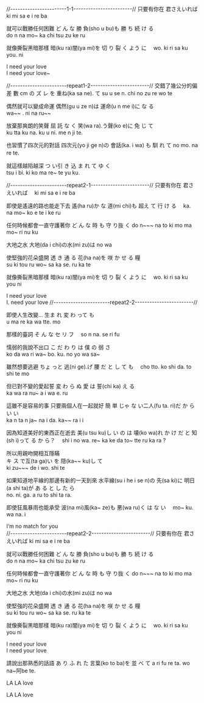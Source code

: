 //-----------------------1-1------------------------//
只要有你在
君さえいれば
ki mi sa e i re ba

就可以戰勝任何困難
ど ん な 勝 負(sho u bu)も  勝      ち 続 け る   
do n na                mo~ ka chi tsu zu ke ru

就像撕裂黑暗那樣
暗(ku ra)闇(ya mi)を  切  り 裂 く よう  に　
                  wo. ki ri sa ku you.  ni

I need your love  
I need your love~  

//-----------------------repeat1-2------------------------//
交錯了幾公分的偏差
數 cm          の ズ  レ を  重ね(ka sa ne). て
su u se n. chi no zu re wo                 te

偶然就可以變成命運 
偶然(gu u ze n)は    運命(u n me i)に な る  
               wa~~ .             ni na ru~~

放棄那爽朗的笑聲
屈 託     な  く 笑(wa ra).う聲(ko e)に      免  じ て   
ku tta ku na. ku           u        ni.  me n ji te.

也習慣了四次元的對話
四次元(yo ji ge n)の 會話(ka. i wa) も  馴 れ て
                  no               mo. na re te.　

就這樣越陷越深
つ  い引  き  込 ま れ  て ゆ く  
tsu i bi. ki ko ma re~ te yu ku.

//-----------------------repeat2-1------------------------//
只要有你在
君さえいれば　
ki mi sa e i re ba

即使是遙遠的路也能走下去
遙(ha ru)か  な 道(mi chi)も   超え て 行 け る　
         ka. na           mo~ ko e te i ke ru

任何時候都會一直守護著你
ど ん   な  時    も  守     り抜 く 
do n~~~ na to ki mo ma mo~ ri nu ku

大地之水
大地(da i chi)の水(mi zu)は
              no         wa

使堅強的花朵盛開
透 き 通   る  花(ha na)を  咲 か  せ  る  糧  
su ki tou ru           wo~ sa ka se. ru ka te

就像撕裂黑暗那樣
暗(ku ra)闇(ya mi)を  切 り 裂  く よう に　
                  wo. ki ri sa ku you ni

I  need your love  
I. need your love 
//-----------------------repeat2-2------------------------//

即使人生改變...
生ま れ 変 わ  って も   
u ma re ka wa tte. mo

那樣的臺詞
そ ん な セ リ フ　
so n na. se ri fu

懦弱的我說不出口
こ だ わ り  は   僕    の   弱  さ  
ko da wa ri wa~ bo. ku. no yo wa sa~

雖然想要逃避
ちょ っと 逃(ni ge).げ 腰  だ  と  し  て も　
cho  tto.          ko shi da. to shi te mo

但已對不變的愛起誓
変 わ ら ぬ     愛  は 誓(chi ka) え る  
ka wa ra nu~   a i wa            e. ru

這雖不是容易的事 只要兩個人在一起就好
簡  単      じゃ  な い二人(fu ta. ri)だ  か    ら い い  
ka n ta n   ja~   na i               da. ka~~ ra i i

因為知道美好的東西正在逝去
美(u tsu ku)し  い の は   壊(ko wa)れ   か け だ  と 知(sh i)って る か ら？　
            shi i no wa.           re~ ka ke da to~        tte  ru ka ra ?

所以用親吻開相互隱瞞  
キ ス    で互(ta ga)い を  隠(ka~~ ku)し  て  
ki zu~~~ de         i wo.            shi te

如果知道地平線的那邊有新的一天到來
水平線(su i he i se n)の    先(sa ki)に  明日(a shi ta)が  あ る と し  た ら  
                      no.            ni.              ga. a ru to shi ta ra.

即使狂風暴雨也能承受
波(na mi)風(ka~ ze)も  悪(wa ru)く は な  い　
                   mo~         ku. wa na. i

I‘m no match for you  
//-----------------------repeat2-2------------------------//
只要有你在
君さえいれば
ki mi sa e i re ba

就可以戰勝任何困難
ど ん な 勝 負(sho u bu)も  勝      ち 続 け る   
do n na                mo~ ka chi tsu zu ke ru

任何時候都會一直守護著你
ど ん   な  時    も  守     り抜 く 
do n~~~ na to ki mo ma mo~ ri nu ku

大地之水
大地(da i chi)の水(mi zu)は
              no         wa

使堅強的花朵盛開
透 き 通   る  花(ha na)を  咲 か  せ  る  糧  
su ki tou ru           wo~ sa ka se. ru ka te

就像撕裂黑暗那樣
暗(ku ra)闇(ya mi)を  切  り 裂 く よう に　
                  wo. ki ri sa ku you ni

I need your love  
I need your love 


請說出那熟悉的話語
あ り ふ れ た  言葉(ko to ba)を 並    べ て
a ri fu re ta.               wo na~阿be te.

LA LA love

LA LA love